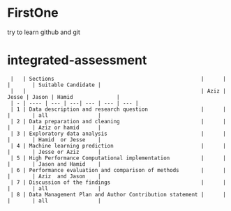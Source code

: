 # FirstOne
try to learn github and git


# integrated-assessment


     |   | Sections                                               |      |       |       | Suitable Candidate |
     |   |                                                        | Aziz | Jesse | Jason | Hamid              |
     | - | ---- | --- | ---| --- | --- | --- |
     | 1 | Data description and research question                 |      |       |       | all                |
     | 2 | Data preparation and cleaning                          |      |       |       | Aziz or hamid      |
     | 3 | Exploratory data analysis                              |      |       |       | Hamid  or Jesse    |
     | 4 | Machine learning prediction                            |      |       |       | Jesse or Aziz      |
     | 5 | High Performance Computational implementation          |      |       |       | Jason and Hamid    |
     | 6 | Performance evaluation and comparison of methods       |      |       |       | Aziz  and Jason    |
     | 7 | Discussion of the findings                             |      |       |       | all                |
     | 8 | Data Management Plan and Author Contribution statement |      |       |       | all                |
    
 
